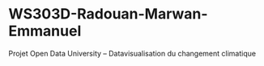# WS303D-Radouan-Marwan-Emmanuel
Projet Open Data University – Datavisualisation du changement climatique
